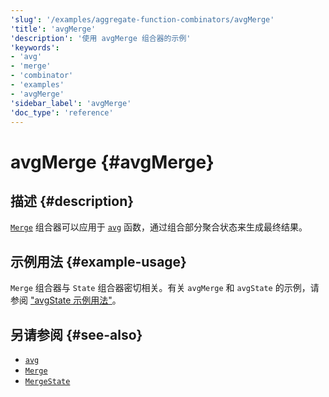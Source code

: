 ```yaml
---
'slug': '/examples/aggregate-function-combinators/avgMerge'
'title': 'avgMerge'
'description': '使用 avgMerge 组合器的示例'
'keywords':
- 'avg'
- 'merge'
- 'combinator'
- 'examples'
- 'avgMerge'
'sidebar_label': 'avgMerge'
'doc_type': 'reference'
---
```



# avgMerge {#avgMerge}

## 描述 {#description}

[`Merge`](/sql-reference/aggregate-functions/combinators#-state) 组合器可以应用于 [`avg`](/sql-reference/aggregate-functions/reference/avg) 函数，通过组合部分聚合状态来生成最终结果。

## 示例用法 {#example-usage}

`Merge` 组合器与 `State` 组合器密切相关。有关 `avgMerge` 和 `avgState` 的示例，请参阅 ["avgState 示例用法"](/examples/aggregate-function-combinators/avgState/#example-usage)。

## 另请参阅 {#see-also}
- [`avg`](/sql-reference/aggregate-functions/reference/avg)
- [`Merge`](/sql-reference/aggregate-functions/combinators#-merge)
- [`MergeState`](/sql-reference/aggregate-functions/combinators#-mergestate)
